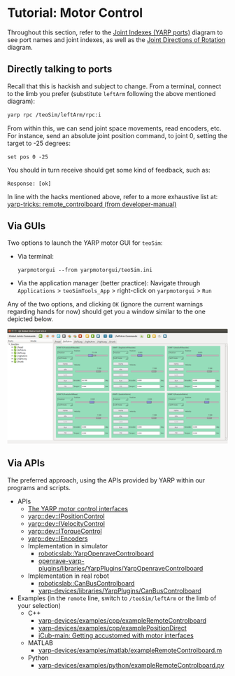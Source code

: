 # Tutorial: Motor Control

Throughout this section, refer to the [Joint Indexes (YARP ports)](diagrams.html#joint-indexes)  diagram to see port names and joint indexes, as well as the [Joint Directions of Rotation](diagrams.html#joint-directions-of-rotation) diagram.

## Directly talking to ports

Recall that this is hackish and subject to change. From a terminal, connect to the limb you prefer (substitute `leftArm` following the above mentioned diagram):

```bash
yarp rpc /teoSim/leftArm/rpc:i
```

From within this, we can send joint space movements, read encoders, etc. For instance, send an absolute joint position command, to joint 0, setting the target to -25 degrees:
```
set pos 0 -25
```

You should in turn receive should get some kind of feedback, such as:

```
Response: [ok]
```

In line with the hacks mentioned above, refer to a more exhaustive list at: [yarp-tricks: remote_controlboard (from developer-manual)](http://robots.uc3m.es/gitbook-developer-manual/appendix/yarp-tricks.html#remotecontrolboard)

## Via GUIs

Two options to launch the YARP motor GUI for `teoSim`:

- Via terminal:
  ```
  yarpmotorgui --from yarpmotorgui/teoSim.ini
  ```
- Via the application manager (better practice): Navigate through `Applications` > `teoSimTools_App` > right-click on `yarpmotorgui` > `Run`

Any of the two options, and clicking `OK` (ignore the current warnings regarding hands for now) should get you a window similar to the one depicted below.

![yarpmotorgui](../fig/teo-yarpmotorgui.png)

## Via APIs

The preferred approach, using the APIs provided by YARP within our programs and scripts.

- APIs
  - [The YARP motor control interfaces](https://www.yarp.it/yarp_motor_control.html)
  - [yarp::dev::IPositionControl](https://www.yarp.it/classyarp_1_1dev_1_1IPositionControl.html)
  - [yarp::dev::IVelocityControl](https://www.yarp.it/classyarp_1_1dev_1_1IVelocityControl.html)
  - [yarp::dev::ITorqueControl](https://www.yarp.it/classyarp_1_1dev_1_1ITorqueControl.html)
  - [yarp::dev::IEncoders](https://www.yarp.it/classyarp_1_1dev_1_1IEncoders.html)
  - Implementation in simulator
    - [roboticslab::YarpOpenraveControlboard](http://robots.uc3m.es/dox-openrave-yarp-plugins/classroboticslab_1_1YarpOpenraveControlboard.html)
    - [openrave-yarp-plugins/libraries/YarpPlugins/YarpOpenraveControlboard](https://github.com/roboticslab-uc3m/openrave-yarp-plugins/tree/master/libraries/YarpPlugins/YarpOpenraveControlboard)
  - Implementation in real robot
    - [roboticslab::CanBusControlboard](http://robots.uc3m.es/dox-yarp-devices/classroboticslab_1_1CanBusControlboard.html)
    - [yarp-devices/libraries/YarpPlugins/CanBusControlboard](https://github.com/roboticslab-uc3m/yarp-devices/tree/master/libraries/YarpPlugins/CanBusControlboard)
- Examples (in the `remote` line, switch to `/teoSim/leftArm` or the limb of your selection)
  - C++
    - [yarp-devices/examples/cpp/exampleRemoteControlboard](https://github.com/roboticslab-uc3m/yarp-devices/tree/master/examples/cpp/exampleRemoteControlboard)
    - [yarp-devices/examples/cpp/examplePositionDirect](https://github.com/roboticslab-uc3m/yarp-devices/tree/master/examples/cpp/examplePositionDirect)
    - [iCub-main: Getting accustomed with motor interfaces](https://robotology.github.io/robotology-documentation/doc/html/icub_motor_control_tutorial.html)
  - MATLAB
    - [yarp-devices/examples/matlab/exampleRemoteControlboard.m](https://github.com/roboticslab-uc3m/yarp-devices/blob/master/examples/matlab/exampleRemoteControlboard.m)
  - Python
    - [yarp-devices/examples/python/exampleRemoteControlboard.py](https://github.com/roboticslab-uc3m/yarp-devices/blob/master/examples/python/exampleRemoteControlboard.py)
